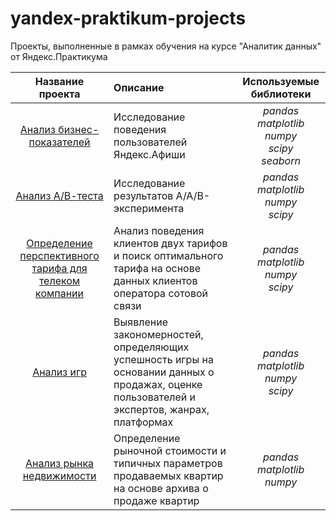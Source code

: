 # yandex-praktikum-projects
Проекты, выполненные в рамках обучения на курсе "Аналитик данных" от Яндекс.Практикума

| Название проекта | Описание | Используемые библиотеки |
| :--------------------: | :--------------------- |:---------------------------:|
| [Анализ бизнес-показателей](https://github.com/kristina-marunich/yandex-praktikum-projects/blob/master/business-metrics-project/business-metrics-project.ipynb) | Исследование поведения пользователей Яндекс.Афиши | *pandas*<br/>*matplotlib*<br/>*numpy*<br/>*scipy*<br/>*seaborn*|
| [Анализ А/В-теста](https://github.com/kristina-marunich/yandex-praktikum-projects/blob/master/ab-testing-project/AB-testing-project.ipynb) | Исследование результатов A/A/B-эксперимента | *pandas*<br/>*matplotlib*<br/>*numpy*<br/>*scipy*|
| [Определение перспективного тарифа для телеком компании](https://github.com/kristina-marunich/yandex-praktikum-projects/blob/master/telecom-analytics/telecom-analytics-project.ipynb) | Анализ поведения клиентов двух тарифов и поиск оптимального тарифа на основе данных клиентов оператора сотовой связи | *pandas*<br/>*matplotlib*<br/>*numpy*<br/>*scipy* |
| [Анализ игр](https://github.com/kristina-marunich/yandex-praktikum-projects/blob/master/game-analytics/game-analytics-project.ipynb) | Выявление закономерностей, определяющих успешность игры на основании данных о продажах, оценке пользователей и экспертов, жанрах, платформах | *pandas*<br/>*matplotlib*<br/>*numpy*<br/>*scipy*|
| [Анализ рынка недвижимости](https://github.com/kristina-marunich/yandex-praktikum-projects/blob/master/real-estate-analytics/real-estate-analytics-project.ipynb) | Определение рыночной стоимости и типичных параметров продаваемых квартир на основе архива о продаже квартир | *pandas*<br/>*matplotlib*<br/>*numpy*<br/> |
